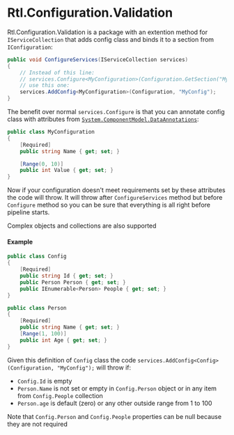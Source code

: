 # Rtl.Configuration.Validation
Rtl.Configuration.Validation is a package with an extention method for `IServiceCollection` that adds config class and binds it to a section from `IConfiguration`:
```csharp
public void ConfigureServices(IServiceCollection services)
{
    // Instead of this line:
    // services.Configure<MyConfiguration>(Configuration.GetSection("MyConfig"));
    // use this one:
    services.AddConfig<MyConfiguration>(Configuration, "MyConfig");
}
```

The benefit over normal `services.Configure` is that you can annotate config class with attributes from [`System.ComponentModel.DataAnnotations`](https://docs.microsoft.com/en-us/dotnet/api/system.componentmodel.dataannotations):
```csharp
public class MyConfiguration
{
    [Required]
    public string Name { get; set; }

    [Range(0, 10)]
    public int Value { get; set; }
}
  ```
Now if your configuration doesn't meet requirements set by these attributes the code will throw.
It will throw after `ConfigureServices` method but before `Configure` method so you can be sure that everything is all right before pipeline starts.

Complex objects and collections are also supported

#### Example
```csharp
public class Config
{
    [Required]
    public string Id { get; set; }
    public Person Person { get; set; }
    public IEnumerable<Person> People { get; set; }
}

public class Person
{
    [Required]
    public string Name { get; set; }
    [Range(1, 100)]
    public int Age { get; set; }
}
```

Given this definition of `Config` class the code `services.AddConfig<Config>(Configuration, "MyConfig");` will throw if:

- `Config.Id` is empty
- `Person.Name` is not set or empty in `Config.Person` object or in any item from `Config.People` collection
- `Person.age` is default (zero) or any other outside range from 1 to 100

Note that `Config.Person` and `Config.People` properties can be null because they are not required

